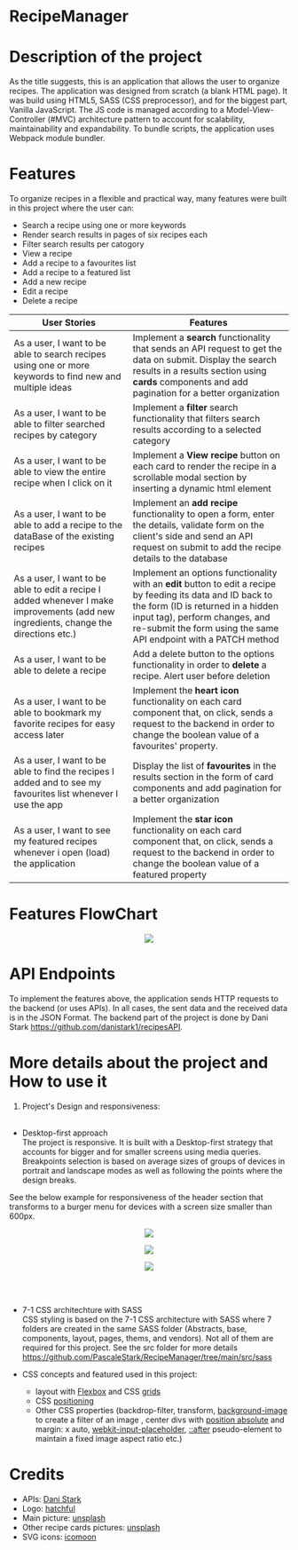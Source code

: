 # RecipeManager

# Description of the project
As the title suggests, this is an application that allows the user to organize recipes. The application was designed from scratch (a blank HTML page). It was build using HTML5, SASS (CSS preprocessor), and for the biggest part, Vanilla JavaScript. The JS code is managed according to a Model-View-Controller (#MVC) architecture pattern to account for scalability, maintainability and expandability. To bundle scripts, the application uses Webpack module bundler.

# Features
To organize recipes in a flexible and practical way, many features were built in this project where the user can:

- Search a recipe using one or more keywords
- Render search results in pages of six recipes each
- Filter search results per catogory
- View a recipe
- Add a recipe to a favourites list
- Add a recipe to a featured list
- Add a new recipe
- Edit a recipe
- Delete a recipe
 

| User Stories  | Features      |
| ------------- | ------------- |
| As a user, I want to be able to search recipes using one or more keywords to find new and multiple ideas  | Implement a **search** functionality that sends an API request to get the data on submit. Display the search results in a results section using **cards** components and add pagination for a better organization |
| As a user, I want to be able to filter searched recipes by category  | Implement a **filter** search functionality that filters search results according to a selected category |
| As a user, I want to be able to view the entire recipe when I click on it | Implement a **View recipe** button on each card to render the recipe in a scrollable modal section by inserting a dynamic html element  |
| As a user, I want to be able to add a recipe to the dataBase of the existing recipes | Implement an **add recipe** functionality to open a form, enter the details, validate form on the client's side and send an API request on submit to add the recipe details to the database |
| As a user, I want to be able to edit a recipe I added whenever I make improvements (add new ingredients, change the directions etc.) | Implement an options functionality with an **edit** button to edit a recipe by feeding its data and ID back to the form (ID is returned in a hidden input tag), perform changes, and re-submit the form using the same API endpoint with a PATCH method |
| As a user, I want to be able to delete a recipe | Add a delete button to the options functionality in order to **delete** a recipe. Alert user before deletion |
| As a user, I want to be able to bookmark my favorite recipes for easy access later | Implement the **heart icon** functionality on each card component that, on click, sends a request to the backend in order to change the boolean value of a favourites' property. | 
| As a user, I want to be able to find the recipes I added and to see my favourites list whenever I use the app | Display the list of **favourites** in the results section in the form of card components and add pagination for a better organization |
| As a user, I want to see my featured recipes whenever i open (load) the application | Implement the **star icon** functionality on each card component that, on click, sends a request to the backend in order to change the boolean value of a featured property |
 
# Features FlowChart
<p align="center">
    <img src="https://github.com/PascaleStark/RecipeManager/blob/main/src/img/Architecture/RecipeManageFlowChart.cmap.jpg" />
</p>

# API Endpoints
To implement the features above, the application sends HTTP requests to the backend (or uses APIs). In all cases, the sent data and the received data is in the JSON Format. The backend part of the project is done by Dani Stark https://github.com/danistark1/recipesAPI.

# More details about the project and How to use it

1. Project's Design and responsiveness: <br><br>
- Desktop-first approach<br>
The project is responsive. It is built with a Desktop-first strategy that accounts for bigger and for smaller screens using media queries. Breakpoints selection is based on average sizes of groups of devices in portrait and landscape modes as well as following the points where the design breaks. 

See the below example for responsiveness of the header section that transforms to a burger menu for devices with a screen size smaller than 600px.

<p align="center">
    <img src="https://github.com/PascaleStark/RecipeManager/blob/main/src/img/screenshot-howToUseProject/resp-Header1.png" />
</p>

<p align="center">
    <img src="https://github.com/PascaleStark/RecipeManager/blob/main/src/img/screenshot-howToUseProject/resp-Header2.png" />
</p>

<p align="center">
    <img src="https://github.com/PascaleStark/RecipeManager/blob/main/src/img/screenshot-howToUseProject/resp-Header3.png" />
</p>
<br>
<br>

- 7-1 CSS architechture with SASS <br>
CSS styling is based on the 7-1 CSS architecture with SASS where 7 folders are created in the same SASS folder (Abstracts, base, components, layout, pages, thems, and vendors). Not all of them are required for this project. See the src folder for more details https://github.com/PascaleStark/RecipeManager/tree/main/src/sass

- CSS concepts and featured used in this project: <br>
  - layout with [Flexbox](https://github.com/PascaleStark/RecipeManager/blob/b919ec735bd387e54ae3fd7733946350a341d512/src/sass/layout/_results-section.scss#L1) and CSS [grids](https://github.com/PascaleStark/RecipeManager/blob/d604d9a3b253daaaccffef1757c157feffe540fe/src/sass/components/_recipeCard.scss#L3)
  - CSS [positioning](https://github.com/PascaleStark/RecipeManager/blob/e8c45d0473bfbae0b63712d00c84014b6c047f02/src/sass/components/_recipeCard.scss#L23)
  - Other CSS properties (backdrop-filter, transform, [background-image](https://github.com/PascaleStark/RecipeManager/blob/295922a1eab1f27e6ebd32537958a5fdcdd22482/src/sass/layout/_main-section.scss#L8) to create a filter of an image , center divs with [position absolute](https://github.com/PascaleStark/RecipeManager/blob/480379ddfd7b362183e961612a269821f76970f5/src/sass/components/_search.scss#L2) and margin: x auto, [webkit-input-placeholder](https://github.com/PascaleStark/RecipeManager/blob/480379ddfd7b362183e961612a269821f76970f5/src/sass/components/_search.scss#L2), [::after](https://github.com/PascaleStark/RecipeManager/blob/e8c45d0473bfbae0b63712d00c84014b6c047f02/src/sass/components/_recipeCard.scss#L27) pseudo-element to maintain a fixed image aspect ratio etc.) 


# Credits
- APIs: [Dani Stark](https://github.com/danistark1)
- Logo: [hatchful](https://www.hatchful.shopify.com)
- Main picture: [unsplash](https://unsplash.com/@priscilladupreez)
- Other recipe cards pictures: [unsplash](https://www.unsplash.com)
- SVG icons: [icomoon](https://www.icomoon.io)
